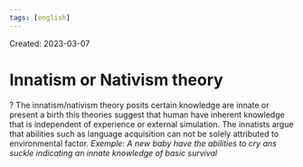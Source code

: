 ```yaml
---
tags: [english] 
---
```

Created: 2023-03-07

# Innatism or Nativism theory
?
The innatism/nativism theory posits certain knowledge are innate or present a birth this theories suggest that human have inherent knowledge that is independent of experience or external simulation. The innatists argue that abilities such as language acquisition can not be solely attributed to environmental factor.
*Exemple: A new baby have the abilities to cry ans suckle indicating an innate knowledge of basic survival*
<!--SR:!2025-05-27,454,230-->